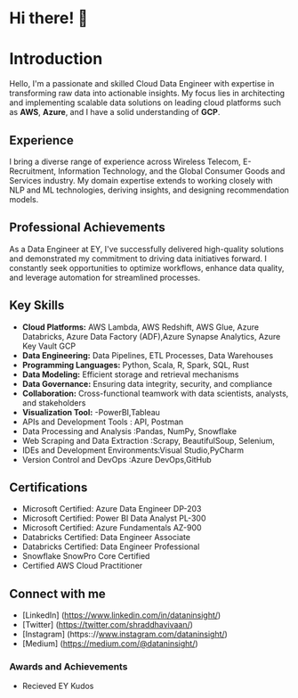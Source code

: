 # Hi there! 👋

# Introduction

Hello, I'm a passionate and skilled Cloud Data Engineer with expertise in transforming raw data into actionable insights. My focus lies in architecting and implementing scalable data solutions on leading cloud platforms such as **AWS**, **Azure**, and I have a solid understanding of **GCP**.

## Experience
I bring a diverse range of experience across Wireless Telecom, E-Recruitment, Information Technology, and the Global Consumer Goods and Services industry. My domain expertise extends to working closely with NLP and ML technologies, deriving insights, and designing recommendation models.

## Professional Achievements
As a Data Engineer at EY, I've successfully delivered high-quality solutions and demonstrated my commitment to driving data initiatives forward. 
I constantly seek opportunities to optimize workflows, enhance data quality, and leverage automation for streamlined processes.

## Key Skills
- **Cloud Platforms:** AWS Lambda, AWS Redshift, AWS Glue, Azure Databricks, Azure Data Factory (ADF),Azure Synapse Analytics, Azure Key Vault GCP
- **Data Engineering:** Data Pipelines, ETL Processes, Data Warehouses
- **Programming Languages:** Python, Scala, R, Spark, SQL, Rust
- **Data Modeling:** Efficient storage and retrieval mechanisms
- **Data Governance:** Ensuring data integrity, security, and compliance
- **Collaboration:** Cross-functional teamwork with data scientists, analysts, and stakeholders
- **Visualization Tool:** -PowerBI,Tableau
- APIs and Development Tools  : API, Postman
- Data Processing and Analysis :Pandas, NumPy, Snowflake
- Web Scraping and Data Extraction :Scrapy, BeautifulSoup, Selenium,
- IDEs and Development Environments:Visual Studio,PyCharm
- Version Control and DevOps  :Azure DevOps,GitHub

## Certifications
- Microsoft Certified: Azure Data Engineer DP-203
- Microsoft Certified: Power BI Data Analyst PL-300
- Microsoft Certified: Azure Fundamentals AZ-900
- Databricks Certified: Data Engineer Associate
- Databricks Certified: Data Engineer Professional
- Snowflake SnowPro Core Certified
- Certified AWS Cloud Practitioner

## Connect with me
- [LinkedIn] (https://www.linkedin.com/in/dataninsight/)
- [Twitter] (https://twitter.com/shraddhavivaan/)
- [Instagram] (https:://www.instagram.com/dataninsight/)
- [Medium] (https://medium.com/@dataninsight/)

### Awards and Achievements
- Recieved EY Kudos 
